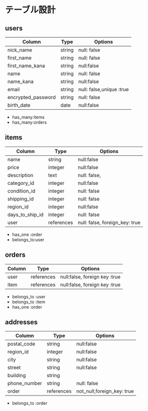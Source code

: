 # テーブル設計

## users

| Column             | Type   | Options                  |
| ------------------ | ------ | ------------------------ |
| nick_name          | string | null: false              |
| first_name         | string | null: false              |
| first_name_kana    | string | null:false               |
| name               | string | null: false              |
| name_kana          | string | null:false               |
| email              | string | null: false,unique :true |
| encrypted_password | string | null: false              |
| birth_date         | date   | null:false               |

- has_many:items
- has_many:orders


## items 

| Column        | Type       | Options                        |
| ------------- | ---------- | ------------------------------ |
| name          | string     | null:false                     |
| price         | integer    | null:false                     |
|description    | text       | null: false,                   |
|category_id    | integer    | null:false                     |
|condition_id   | integer    | null: false                    |
|shipping_id    | integer    | null: false                    |
| region_id     | integer    | null:false                     |
|days_to_ship_id| integer    | null: false                    |
|user           | references | null: false, foreign_key: true |

- has_one :order
- belongs_to:user


## orders

| Column      | Type       | Options                        |
| ------------| ---------- | ------------------------------ |
| user        | references | null:false, foreign key :true   |
| item        | references | null:false, foreign key :true   |

- belongs_to :user
- belongs_to :item
- has_one :order


## addresses

| Column      | Type       | Options                      |
| ------------| ---------- | ---------------------------- |
|postal_code  |string      | null:false                   |
|region_id    |integer     | null:false                   |
|city         |string      | null:false                   |
|street       |string      | null:false                   |
| building    |string      |                              |
| phone_number|string      | null: false                  |
| order       |references  |not_null,foreign_key: true    |

- belongs_to :order















